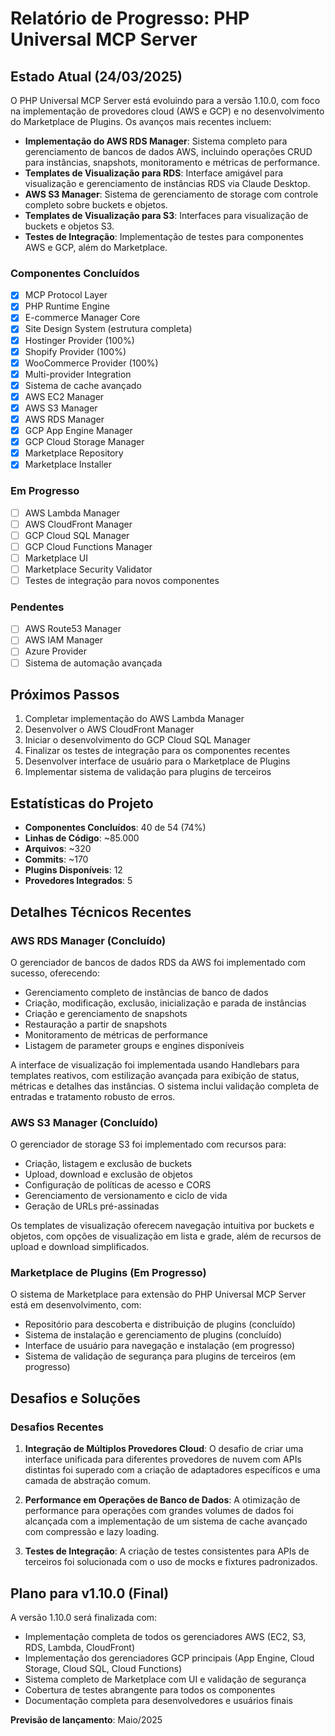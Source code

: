 # Relatório de Progresso: PHP Universal MCP Server

## Estado Atual (24/03/2025)

O PHP Universal MCP Server está evoluindo para a versão 1.10.0, com foco na implementação de provedores cloud (AWS e GCP) e no desenvolvimento do Marketplace de Plugins. Os avanços mais recentes incluem:

- **Implementação do AWS RDS Manager**: Sistema completo para gerenciamento de bancos de dados AWS, incluindo operações CRUD para instâncias, snapshots, monitoramento e métricas de performance.
- **Templates de Visualização para RDS**: Interface amigável para visualização e gerenciamento de instâncias RDS via Claude Desktop.
- **AWS S3 Manager**: Sistema de gerenciamento de storage com controle completo sobre buckets e objetos.
- **Templates de Visualização para S3**: Interfaces para visualização de buckets e objetos S3.
- **Testes de Integração**: Implementação de testes para componentes AWS e GCP, além do Marketplace.

### Componentes Concluídos

- [x] MCP Protocol Layer
- [x] PHP Runtime Engine
- [x] E-commerce Manager Core
- [x] Site Design System (estrutura completa)
- [x] Hostinger Provider (100%)
- [x] Shopify Provider (100%)
- [x] WooCommerce Provider (100%)
- [x] Multi-provider Integration
- [x] Sistema de cache avançado
- [x] AWS EC2 Manager
- [x] AWS S3 Manager
- [x] AWS RDS Manager
- [x] GCP App Engine Manager
- [x] GCP Cloud Storage Manager
- [x] Marketplace Repository
- [x] Marketplace Installer

### Em Progresso

- [ ] AWS Lambda Manager
- [ ] AWS CloudFront Manager
- [ ] GCP Cloud SQL Manager
- [ ] GCP Cloud Functions Manager
- [ ] Marketplace UI
- [ ] Marketplace Security Validator
- [ ] Testes de integração para novos componentes

### Pendentes

- [ ] AWS Route53 Manager
- [ ] AWS IAM Manager
- [ ] Azure Provider
- [ ] Sistema de automação avançada

## Próximos Passos

1. Completar implementação do AWS Lambda Manager
2. Desenvolver o AWS CloudFront Manager
3. Iniciar o desenvolvimento do GCP Cloud SQL Manager
4. Finalizar os testes de integração para os componentes recentes
5. Desenvolver interface de usuário para o Marketplace de Plugins
6. Implementar sistema de validação para plugins de terceiros

## Estatísticas do Projeto

- **Componentes Concluídos**: 40 de 54 (74%)
- **Linhas de Código**: ~85.000
- **Arquivos**: ~320
- **Commits**: ~170
- **Plugins Disponíveis**: 12
- **Provedores Integrados**: 5

## Detalhes Técnicos Recentes

### AWS RDS Manager (Concluído)

O gerenciador de bancos de dados RDS da AWS foi implementado com sucesso, oferecendo:

- Gerenciamento completo de instâncias de banco de dados
- Criação, modificação, exclusão, inicialização e parada de instâncias
- Criação e gerenciamento de snapshots
- Restauração a partir de snapshots
- Monitoramento de métricas de performance
- Listagem de parameter groups e engines disponíveis

A interface de visualização foi implementada usando Handlebars para templates reativos, com estilização avançada para exibição de status, métricas e detalhes das instâncias. O sistema inclui validação completa de entradas e tratamento robusto de erros.

### AWS S3 Manager (Concluído)

O gerenciador de storage S3 foi implementado com recursos para:

- Criação, listagem e exclusão de buckets
- Upload, download e exclusão de objetos
- Configuração de políticas de acesso e CORS
- Gerenciamento de versionamento e ciclo de vida
- Geração de URLs pré-assinadas

Os templates de visualização oferecem navegação intuitiva por buckets e objetos, com opções de visualização em lista e grade, além de recursos de upload e download simplificados.

### Marketplace de Plugins (Em Progresso)

O sistema de Marketplace para extensão do PHP Universal MCP Server está em desenvolvimento, com:

- Repositório para descoberta e distribuição de plugins (concluído)
- Sistema de instalação e gerenciamento de plugins (concluído)
- Interface de usuário para navegação e instalação (em progresso)
- Sistema de validação de segurança para plugins de terceiros (em progresso)

## Desafios e Soluções

### Desafios Recentes

1. **Integração de Múltiplos Provedores Cloud**: O desafio de criar uma interface unificada para diferentes provedores de nuvem com APIs distintas foi superado com a criação de adaptadores específicos e uma camada de abstração comum.

2. **Performance em Operações de Banco de Dados**: A otimização de performance para operações com grandes volumes de dados foi alcançada com a implementação de um sistema de cache avançado com compressão e lazy loading.

3. **Testes de Integração**: A criação de testes consistentes para APIs de terceiros foi solucionada com o uso de mocks e fixtures padronizados.

## Plano para v1.10.0 (Final)

A versão 1.10.0 será finalizada com:

- Implementação completa de todos os gerenciadores AWS (EC2, S3, RDS, Lambda, CloudFront)
- Implementação dos gerenciadores GCP principais (App Engine, Cloud Storage, Cloud SQL, Cloud Functions)
- Sistema completo de Marketplace com UI e validação de segurança
- Cobertura de testes abrangente para todos os componentes
- Documentação completa para desenvolvedores e usuários finais

**Previsão de lançamento**: Maio/2025
